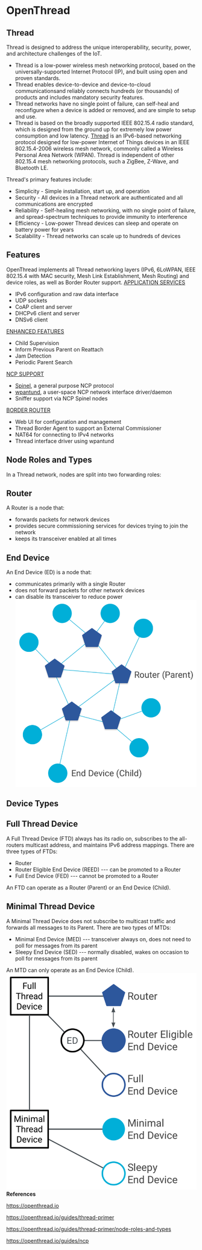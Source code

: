 # OpenThread

## Thread

Thread is designed to address the unique interoperability, security, power, and architecture challenges of the IoT.

- Thread is a low-power wireless mesh networking protocol, based on the universally-supported Internet Protocol (IP), and built using open and proven standards.
- Thread enables device-to-device and device-to-cloud communicationsand reliably connects hundreds (or thousands) of products and includes mandatory security features.
- Thread networks have no single point of failure, can self-heal and reconfigure when a device is added or removed, and are simple to setup and use.
- Thread is based on the broadly supported IEEE 802.15.4 radio standard, which is designed from the ground up for extremely low power consumption and low latency.
[Thread](http://threadgroup.org/) is an IPv6-based networking protocol designed for low-power Internet of Things devices in an IEEE 802.15.4-2006 wireless mesh network, commonly called a Wireless Personal Area Network (WPAN). Thread is independent of other 802.15.4 mesh networking protocols, such a ZigBee, Z-Wave, and Bluetooth LE.

Thread's primary features include:

- Simplicity - Simple installation, start up, and operation
- Security - All devices in a Thread network are authenticated and all communications are encrypted
- Reliability - Self-healing mesh networking, with no single point of failure, and spread-spectrum techniques to provide immunity to interference
- Efficiency - Low-power Thread devices can sleep and operate on battery power for years
- Scalability - Thread networks can scale up to hundreds of devices

## Features

OpenThread implements all Thread networking layers (IPv6, 6LoWPAN, IEEE 802.15.4 with MAC security, Mesh Link Establishment, Mesh Routing) and device roles, as well as Border Router support.
[APPLICATION SERVICES](https://openthread.io/reference/)

- IPv6 configuration and raw data interface
- UDP sockets
- CoAP client and server
- DHCPv6 client and server
- DNSv6 client

[ENHANCED FEATURES](https://openthread.io/guides/build)

- Child Supervision
- Inform Previous Parent on Reattach
- Jam Detection
- Periodic Parent Search

[NCP SUPPORT](https://openthread.io/guides/ncp/)

- [Spinel](https://github.com/openthread/openthread/tree/master/src/ncp), a general purpose NCP protocol
- [wpantund](https://github.com/openthread/wpantund), a user-space NCP network interface driver/daemon
- Sniffer support via NCP Spinel nodes

[BORDER ROUTER](https://openthread.io/guides/border-router)

- Web UI for configuration and management
- Thread Border Agent to support an External Commissioner
- NAT64 for connecting to IPv4 networks
- Thread interface driver using wpantund

## Node Roles and Types

In a Thread network, nodes are split into two forwarding roles:

## Router

A Router is a node that:

- forwards packets for network devices
- provides secure commissioning services for devices trying to join the network
- keeps its transceiver enabled at all times

## End Device

An End Device (ED) is a node that:

- communicates primarily with a single Router
- does not forward packets for other network devices
- can disable its transceiver to reduce power
![OT Node Roles](media/OpenThread-image1.png)

## Device Types

## Full Thread Device

A Full Thread Device (FTD) always has its radio on, subscribes to the all-routers multicast address, and maintains IPv6 address mappings. There are three types of FTDs:

- Router
- Router Eligible End Device (REED) --- can be promoted to a Router
- Full End Device (FED) --- cannot be promoted to a Router

An FTD can operate as a Router (Parent) or an End Device (Child).

## Minimal Thread Device

A Minimal Thread Device does not subscribe to multicast traffic and forwards all messages to its Parent. There are two types of MTDs:

- Minimal End Device (MED) --- transceiver always on, does not need to poll for messages from its parent
- Sleepy End Device (SED) --- normally disabled, wakes on occasion to poll for messages from its parent

An MTD can only operate as an End Device (Child).
![image](media/OpenThread-image2.png)**References**

<https://openthread.io>

<https://openthread.io/guides/thread-primer>

<https://openthread.io/guides/thread-primer/node-roles-and-types>

<https://openthread.io/guides/ncp>
